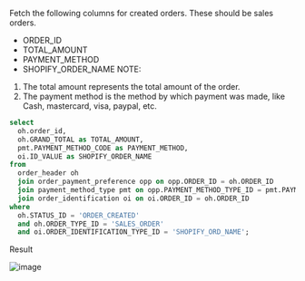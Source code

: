 Fetch the following columns for created orders. These should be sales orders.
- ORDER_ID
- TOTAL_AMOUNT
- PAYMENT_METHOD
- SHOPIFY_ORDER_NAME
NOTE: 
1. The total amount represents the total amount of the order.
2. The payment method is the method by which payment was made, like Cash, mastercard, visa, paypal, etc.

```SQL
select 
  oh.order_id, 
  oh.GRAND_TOTAL as TOTAL_AMOUNT, 
  pmt.PAYMENT_METHOD_CODE as PAYMENT_METHOD, 
  oi.ID_VALUE as SHOPIFY_ORDER_NAME 
from 
  order_header oh 
  join order_payment_preference opp on opp.ORDER_ID = oh.ORDER_ID 
  join payment_method_type pmt on opp.PAYMENT_METHOD_TYPE_ID = pmt.PAYMENT_METHOD_TYPE_ID 
  join order_identification oi on oi.ORDER_ID = oh.ORDER_ID 
where 
  oh.STATUS_ID = 'ORDER_CREATED' 
  and oh.ORDER_TYPE_ID = 'SALES_ORDER' 
  and oi.ORDER_IDENTIFICATION_TYPE_ID = 'SHOPIFY_ORD_NAME';

```
Result

![image](https://github.com/Nishtha-Jain-1119/SQL-Queries/assets/127538617/f541daeb-5d24-439f-ac0f-5a1a1cfb1fb3)
